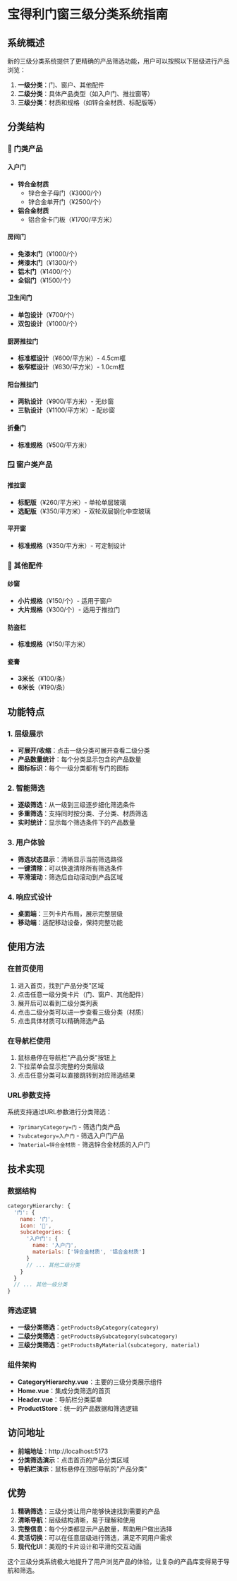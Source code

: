 # 宝得利门窗三级分类系统指南

## 系统概述

新的三级分类系统提供了更精确的产品筛选功能，用户可以按照以下层级进行产品浏览：

1. **一级分类**：门、窗户、其他配件
2. **二级分类**：具体产品类型（如入户门、推拉窗等）
3. **三级分类**：材质和规格（如锌合金材质、标配版等）

## 分类结构

### 🚪 门类产品

#### 入户门
- **锌合金材质**
  - 锌合金子母门（¥3000/个）
  - 锌合金单开门（¥2500/个）
- **铝合金材质**
  - 铝合金卡门板（¥1700/平方米）

#### 房间门
- **免漆木门**（¥1000/个）
- **烤漆木门**（¥1300/个）
- **铝木门**（¥1400/个）
- **全铝门**（¥1500/个）

#### 卫生间门
- **单包设计**（¥700/个）
- **双包设计**（¥1000/个）

#### 厨房推拉门
- **标准框设计**（¥600/平方米）- 4.5cm框
- **极窄框设计**（¥630/平方米）- 1.0cm框

#### 阳台推拉门
- **两轨设计**（¥900/平方米）- 无纱窗
- **三轨设计**（¥1100/平方米）- 配纱窗

#### 折叠门
- **标准规格**（¥500/平方米）

### 🪟 窗户类产品

#### 推拉窗
- **标配版**（¥260/平方米）- 单轮单层玻璃
- **选配版**（¥350/平方米）- 双轮双层钢化中空玻璃

#### 平开窗
- **标准规格**（¥350/平方米）- 可定制设计

### 🔧 其他配件

#### 纱窗
- **小片规格**（¥150/个）- 适用于窗户
- **大片规格**（¥300/个）- 适用于推拉门

#### 防盗栏
- **标准规格**（¥150/平方米）

#### 瓷膏
- **3米长**（¥100/条）
- **6米长**（¥190/条）

## 功能特点

### 1. 层级展示
- **可展开/收缩**：点击一级分类可展开查看二级分类
- **产品数量统计**：每个分类显示包含的产品数量
- **图标标识**：每个一级分类都有专门的图标

### 2. 智能筛选
- **逐级筛选**：从一级到三级逐步细化筛选条件
- **多重筛选**：支持同时按分类、子分类、材质筛选
- **实时统计**：显示每个筛选条件下的产品数量

### 3. 用户体验
- **筛选状态显示**：清晰显示当前筛选路径
- **一键清除**：可以快速清除所有筛选条件
- **平滑滚动**：筛选后自动滚动到产品区域

### 4. 响应式设计
- **桌面端**：三列卡片布局，展示完整层级
- **移动端**：适配移动设备，保持完整功能

## 使用方法

### 在首页使用
1. 进入首页，找到"产品分类"区域
2. 点击任意一级分类卡片（门、窗户、其他配件）
3. 展开后可以看到二级分类列表
4. 点击二级分类可以进一步查看三级分类（材质）
5. 点击具体材质可以精确筛选产品

### 在导航栏使用
1. 鼠标悬停在导航栏"产品分类"按钮上
2. 下拉菜单会显示完整的分类层级
3. 点击任意分类可以直接跳转到对应筛选结果

### URL参数支持
系统支持通过URL参数进行分类筛选：
- `?primaryCategory=门` - 筛选门类产品
- `?subcategory=入户门` - 筛选入户门产品
- `?material=锌合金材质` - 筛选锌合金材质的入户门

## 技术实现

### 数据结构
```javascript
categoryHierarchy: {
  '门': {
    name: '门',
    icon: '🚪',
    subcategories: {
      '入户门': {
        name: '入户门',
        materials: ['锌合金材质', '铝合金材质']
      }
      // ... 其他二级分类
    }
  }
  // ... 其他一级分类
}
```

### 筛选逻辑
- **一级分类筛选**：`getProductsByCategory(category)`
- **二级分类筛选**：`getProductsBySubcategory(subcategory)`
- **三级分类筛选**：`getProductsByMaterial(subcategory, material)`

### 组件架构
- **CategoryHierarchy.vue**：主要的三级分类展示组件
- **Home.vue**：集成分类筛选的首页
- **Header.vue**：导航栏分类菜单
- **ProductStore**：统一的产品数据和筛选逻辑

## 访问地址

- **前端地址**：http://localhost:5173
- **分类筛选演示**：点击首页的产品分类区域
- **导航栏演示**：鼠标悬停在顶部导航的"产品分类"

## 优势

1. **精确筛选**：三级分类让用户能够快速找到需要的产品
2. **清晰导航**：层级结构清晰，易于理解和使用
3. **完整信息**：每个分类都显示产品数量，帮助用户做出选择
4. **灵活切换**：可以在任意层级进行筛选，满足不同用户需求
5. **现代化UI**：美观的卡片设计和平滑的交互动画

这个三级分类系统极大地提升了用户浏览产品的体验，让复杂的产品库变得易于导航和筛选。 